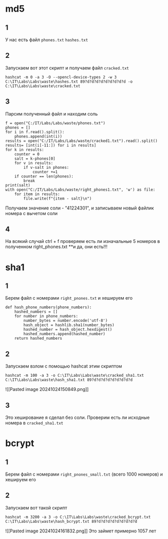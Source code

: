 # md5
## 1
У нас есть файл `phones.txt` `hashes.txt`
## 2
Запускаем вот этот скрипт и получаем файл `cracked.txt`
```
hashcat -m 0 -a 3 -O --opencl-device-types 2 -w 3 C:\IT\Labs\Labs\waste\hashes.txt 89?d?d?d?d?d?d?d?d?d -o C:\IT\Labs\Labs\waste\cracked.txt
```
## 3
Парсим полученный файл и находим соль 
```
f = open("C:/IT/Labs/Labs/waste/phones.txt")
phones = []
for i in f.read().split():
    phones.append(int(i)) 
results = open("C:/IT/Labs/Labs/waste/cracked1.txt").read().split()
results= [int(i[-11:]) for i in results]
for k in results:
    counter = 0
    salt = k-phones[0]
    for v in results:
        if v-salt in phones:
            counter +=1
    if counter == len(phones):
        break
print(salt)
with open("C:/IT/Labs/Labs/waste/right_phones1.txt", 'w') as file:
    for item in results:
        file.write(f"{item - salt}\n")
```

Получаем значение соли - "41224301", и записываем новый файлик номера с вычетом соли
## 4
На всякий случай ctrl + f проверяем есть ли изначальные 5 номеров в полученном right_phones.txt **и да, они есть!!!

# sha1

## 1
Берем файл с номерами `right_pnones.txt` и хешируем его 
```
def hash_phone_numbers(phone_numbers):
    hashed_numbers = []
    for number in phone_numbers:
        number_bytes = number.encode('utf-8')
        hash_object = hashlib.sha1(number_bytes)
        hashed_number = hash_object.hexdigest()  
        hashed_numbers.append(hashed_number)
    return hashed_numbers
```
## 2
Запускаем взлом с помощью hashcat этим скриптом
```
hashcat -m 100 -a 3 -o C:\IT\Labs\Labs\waste\cracked_sha1.txt C:\IT\Labs\Labs\waste\hash_sha1.txt 89?d?d?d?d?d?d?d?d?d
```

![[Pasted image 20241024150849.png]]
## 3
Это хеширование я сделал без соли. Проверим есть ли исходные номера в `cracked_sha1.txt` 

# bcrypt

## 1 
Берем файл с номерами `right_pnones_small.txt` (всего 1000 номеров) и хешируем его 
## 2
Запускаем вот такой скрипт
```
hashcat -m 3200 -a 3 -o C:\IT\Labs\Labs\waste\cracked_bcrypt.txt C:\IT\Labs\Labs\waste\hash_bcrypt.txt 89?d?d?d?d?d?d?d?d?d
```
![[Pasted image 20241024161832.png]]
Это займет примерно 1057 лет 